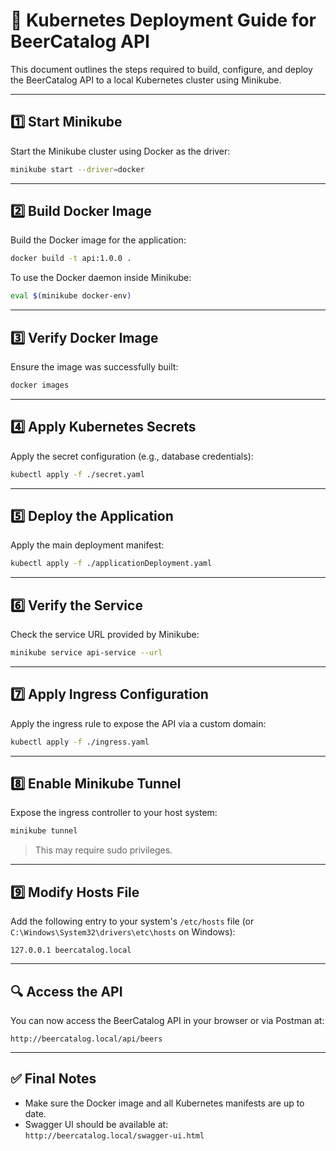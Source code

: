 # 🚀 Kubernetes Deployment Guide for BeerCatalog API

This document outlines the steps required to build, configure, and deploy the BeerCatalog API to a local Kubernetes cluster using Minikube.

---

## 1️⃣ Start Minikube

Start the Minikube cluster using Docker as the driver:

```bash
minikube start --driver=docker
```

---

## 2️⃣ Build Docker Image

Build the Docker image for the application:

```bash
docker build -t api:1.0.0 .
```

To use the Docker daemon inside Minikube:

```bash
eval $(minikube docker-env)
```

---

## 3️⃣ Verify Docker Image

Ensure the image was successfully built:

```bash
docker images
```

---

## 4️⃣ Apply Kubernetes Secrets

Apply the secret configuration (e.g., database credentials):

```bash
kubectl apply -f ./secret.yaml
```

---

## 5️⃣ Deploy the Application

Apply the main deployment manifest:

```bash
kubectl apply -f ./applicationDeployment.yaml
```

---

## 6️⃣ Verify the Service

Check the service URL provided by Minikube:

```bash
minikube service api-service --url
```

---

## 7️⃣ Apply Ingress Configuration

Apply the ingress rule to expose the API via a custom domain:

```bash
kubectl apply -f ./ingress.yaml
```

---

## 8️⃣ Enable Minikube Tunnel

Expose the ingress controller to your host system:

```bash
minikube tunnel
```

> This may require sudo privileges.

---

## 9️⃣ Modify Hosts File

Add the following entry to your system's `/etc/hosts` file (or `C:\Windows\System32\drivers\etc\hosts` on Windows):

```plaintext
127.0.0.1 beercatalog.local
```

---

## 🔍 Access the API

You can now access the BeerCatalog API in your browser or via Postman at:

```
http://beercatalog.local/api/beers
```

---

## ✅ Final Notes

- Make sure the Docker image and all Kubernetes manifests are up to date.
- Swagger UI should be available at:  
  `http://beercatalog.local/swagger-ui.html`

